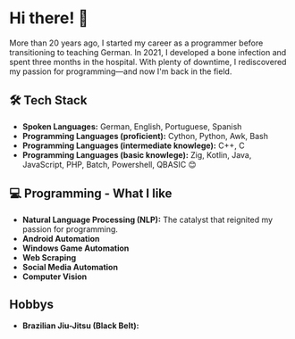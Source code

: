 # Hi there! 👋

More than 20 years ago, I started my career as a programmer before transitioning to teaching German. In 2021, I developed a bone infection and spent three months in the hospital. With plenty of downtime, I rediscovered my passion for programming—and now I'm back in the field.

## 🛠️ Tech Stack

- **Spoken Languages:** German, English, Portuguese, Spanish
- **Programming Languages (proficient):** Cython, Python, Awk, Bash
- **Programming Languages (intermediate knowlege):** C++, C
- **Programming Languages (basic knowlege):** Zig, Kotlin, Java, JavaScript, PHP, Batch, Powershell, QBASIC 😊

## 💻 Programming - What I like
- **Natural Language Processing (NLP):** The catalyst that reignited my passion for programming.
- **Android Automation**
- **Windows Game Automation**
- **Web Scraping**
- **Social Media Automation**
- **Computer Vision**

## Hobbys
- **Brazilian Jiu-Jitsu (Black Belt):**

